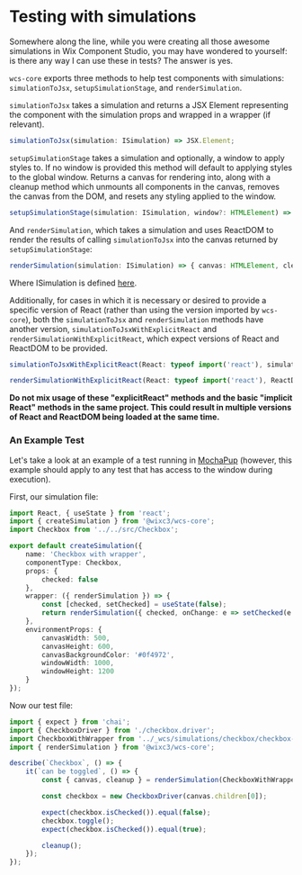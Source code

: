 # Testing with simulations

Somewhere along the line, while you were creating all those awesome simulations in Wix Component Studio, you may have wondered to yourself: is there any way I can use these in tests? The answer is yes.

`wcs-core` exports three methods to help test components with simulations: `simulationToJsx`, `setupSimulationStage`, and `renderSimulation`.

`simulationToJsx` takes a simulation and returns a JSX Element representing the component with the simulation props and wrapped in a wrapper (if relevant).

```ts
simulationToJsx(simulation: ISimulation) => JSX.Element;
```

`setupSimulationStage` takes a simulation and optionally, a window to apply styles to. If no window is provided this method will default to applying styles to the global window. Returns a canvas for rendering into, along with a cleanup method which unmounts all components in the canvas, removes the canvas from the DOM, and resets any styling applied to the window.

```ts
setupSimulationStage(simulation: ISimulation, window?: HTMLElement) => { canvas: HTMLElement, cleanup: () => void };
```

And `renderSimulation`, which takes a simulation and uses ReactDOM to render the results of calling `simulationToJsx` into the canvas returned by `setupSimulationStage`:

```ts
renderSimulation(simulation: ISimulation) => { canvas: HTMLElement, cleanup: () => void };
```

Where ISimulation is defined [here](https://github.com/wixplosives/wcs-core/blob/d91a792a52b916fb6dc55b7a4f7c49715a010168/src/types.ts#L40).

Additionally, for cases in which it is necessary or desired to provide a specific version of React (rather than using the version imported by `wcs-core`), both the `simulationToJsx` and `renderSimulation` methods have another version, `simulationToJsxWithExplicitReact` and `renderSimulationWithExplicitReact`, which expect versions of React and ReactDOM to be provided.

```ts
simulationToJsxWithExplicitReact(React: typeof import('react'), simulation: ISimulation) => JSX.Element;
```

```ts
renderSimulationWithExplicitReact(React: typeof import('react'), ReactDOM: typeof import('react-dom'), simulation: ISimulation) => { canvas: HTMLElement, cleanup: () => void };
```

**Do not mix usage of these "explicitReact" methods and the basic "implicit React" methods in the same project. This could result in multiple versions of React and ReactDOM being loaded at the same time.**

### An Example Test

Let's take a look at an example of a test running in [MochaPup](https://github.com/wixplosives/mocha-pup) (however, this example should apply to any test that has access to the window during execution).

First, our simulation file:

```ts
import React, { useState } from 'react';
import { createSimulation } from '@wixc3/wcs-core';
import Checkbox from '../../src/Checkbox';

export default createSimulation({
    name: 'Checkbox with wrapper',
    componentType: Checkbox,
    props: {
        checked: false
    },
    wrapper: ({ renderSimulation }) => {
        const [checked, setChecked] = useState(false);
        return renderSimulation({ checked, onChange: e => setChecked(e.target.checked) });
    },
    environmentProps: {
        canvasWidth: 500,
        canvasHeight: 600,
        canvasBackgroundColor: '#0f4972',
        windowWidth: 1000,
        windowHeight: 1200
    }
});
```

Now our test file:

```ts
import { expect } from 'chai';
import { CheckboxDriver } from './checkbox.driver';
import CheckboxWithWrapper from '../_wcs/simulations/checkbox/checkbox-with-wrapper-sim';
import { renderSimulation } from '@wixc3/wcs-core';

describe(`Checkbox`, () => {
    it(`can be toggled`, () => {
        const { canvas, cleanup } = renderSimulation(CheckboxWithWrapper);

        const checkbox = new CheckboxDriver(canvas.children[0]);

        expect(checkbox.isChecked()).equal(false);
        checkbox.toggle();
        expect(checkbox.isChecked()).equal(true);

        cleanup();
    });
});
```
